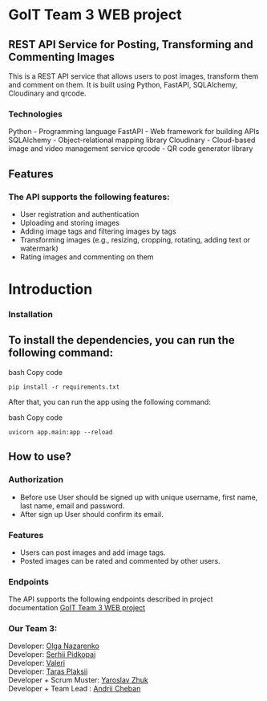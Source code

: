 # GoIT Team 3 WEB project

## REST API Service for Posting, Transforming and Commenting Images
This is a REST API service that allows users to post images, transform them and comment on them. It is built using Python, FastAPI, SQLAlchemy, Cloudinary and qrcode.

### Technologies
Python - Programming language
FastAPI - Web framework for building APIs
SQLAlchemy - Object-relational mapping library
Cloudinary - Cloud-based image and video management service
qrcode - QR code generator library

## Features
### The API supports the following features:

+ User registration and authentication
+ Uploading and storing images
+ Adding image tags and filtering images by tags
+ Transforming images (e.g., resizing, cropping, rotating, adding text or watermark)
+ Rating images and commenting on them

# Introduction

### Installation
## To install the dependencies, you can run the following command:

bash Copy code
```
pip install -r requirements.txt
```


After that, you can run the app using the following command:

bash Copy code
```
uvicorn app.main:app --reload
```



## How to use?
### Authorization

+ Before use User should be signed up with unique username, first name, last name, email and password.
+ After sign up User should confirm its email.

### Features

+ Users can post images and add image tags.
+ Posted images can be rated and commented by other users.

### Endpoints
The API supports the following endpoints described in project documentation [GoIT Team 3 WEB project](docs/_build/static/index.html)


### Our Team 3:
Developer: [Olga Nazarenko](https://github.com/OlgaNazarenko)  
Developer: [Serhii Pidkopai](https://github.com/SSP0d)  
Developer: [Valeri ](https://github.com/valeri7122)  
Developer: [Taras Plaksii](https://github.com/TT1410)  
Developer + Scrum Muster: [Yaroslav Zhuk](https://github.com/YaroslavZq)  
Developer + Team Lead : [Andrii Cheban](https://github.com/AndrewCheUA)